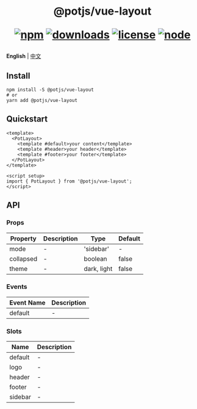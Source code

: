 <h1 align="center">
@potjs/vue-layout

<div align="center">

[![npm](https://img.shields.io/npm/v/@potjs/vue-layout.svg)](https://npmjs.com/package/@potjs/vue-layout)
[![downloads](https://img.shields.io/npm/dm/@potjs/vue-layout.svg)](https://npmjs.org/package/@potjs/vue-layout)
[![license](https://img.shields.io/github/license/potjs/pot.svg)](../../LICENSE)
[![node](https://img.shields.io/node/v/@potjs/vue-layout.svg)](https://nodejs.org/en/about/releases/)

</div>
</h1>

**English** | [中文](./README.zh-CN.md)

## Install
```shell
npm install -S @potjs/vue-layout
# or
yarn add @potjs/vue-layout
```

## Quickstart
```vue
<template>
  <PotLayout>
    <template #default>your content</template>
    <template #header>your header</template>
    <template #footer>your footer</template>
  </PotLayout>
</template>

<script setup>
import { PotLayout } from '@potjs/vue-layout';
</script>
```

## API

### Props
| Property              | Description           | Type | Default |
| --------------------- | --------------------- | --- | --- |
| mode | - | 'sidebar' | - |
| collapsed | - | boolean | false |
| theme | - | dark, light | false |

### Events
| Event Name            | Description                                      |
| --------------------- | ------------------------------------------------ |
| default | - |

### Slots
| Name                  | Description                                      |
| --------------------- | ------------------------------------------------ |
| default | - |
| logo | - |
| header | - |
| footer | - |
| sidebar | - |


